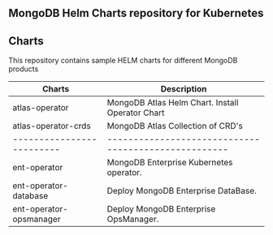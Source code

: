 
## MongoDB Helm Charts repository for Kubernetes

## Charts

This repository contains sample HELM charts for different MongoDB products

| Charts                  | Description                                        |
|-------------------------|----------------------------------------------------|
| atlas-operator          | MongoDB Atlas Helm Chart. Install Operator Chart   |
| atlas-operator-crds     | MongoDB Atlas Collection of CRD's                  |
|-------------------------|----------------------------------------------------|
| ent-operator            | MongoDB Enterprise Kubernetes operator.            |
| ent-operator-database   | Deploy MongoDB Enterprise DataBase.                |
| ent-operator-opsmanager | Deploy MongoDB Enterprise OpsManager.              |





